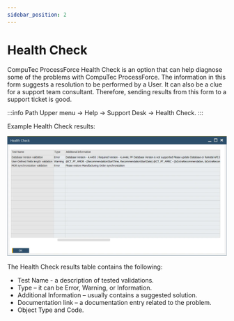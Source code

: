 ```yaml
---
sidebar_position: 2
---
```


# Health Check

CompuTec ProcessForce Health Check is an option that can help diagnose some of the problems with CompuTec ProcessForce. The information in this form suggests a resolution to be performed by a User. It can also be a clue for a support team consultant. Therefore, sending results from this form to a support ticket is good.

:::info Path
    Upper menu → Help → Support Desk → Health Check.
:::

Example Health Check results:

![Health Check](./media/health-check/health-check.webp)

The Health Check results table contains the following:

- Test Name - a description of tested validations.
- Type – it can be Error, Warning, or Information.
- Additional Information – usually contains a suggested solution.
- Documentation link – a documentation entry related to the problem.
- Object Type and Code.
